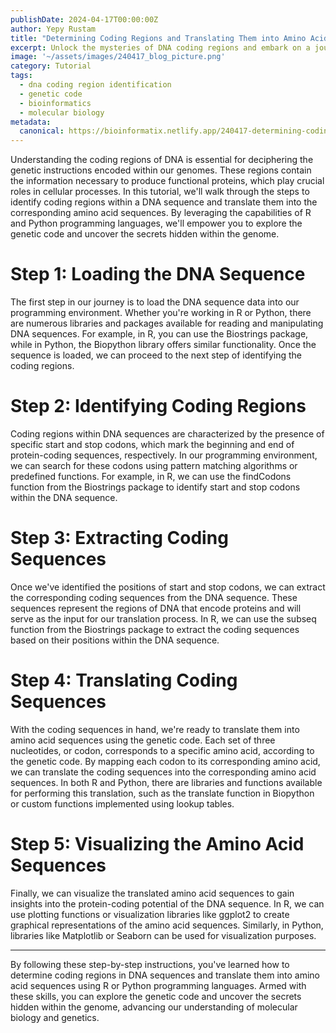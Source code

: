 ```yaml
---
publishDate: 2024-04-17T00:00:00Z
author: Yepy Rustam
title: "Determining Coding Regions and Translating Them into Amino Acid Sequences"
excerpt: Unlock the mysteries of DNA coding regions and embark on a journey into the fascinating world of genetic decoding. In this comprehensive tutorial, we'll guide you through the process of identifying coding regions within DNA sequences and translating them into the corresponding amino acid sequences. Using the powerful tools of R and Python programming languages, you'll gain the skills to unravel the genetic code and decipher the fundamental building blocks of life.  
image: '~/assets/images/240417_blog_picture.png'
category: Tutorial
tags:
  - dna coding region identification
  - genetic code
  - bioinformatics
  - molecular biology
metadata:
  canonical: https://bioinformatix.netlify.app/240417-determining-coding-region
---
```


Understanding the coding regions of DNA is essential for deciphering the genetic instructions encoded within our genomes. These regions contain the information necessary to produce functional proteins, which play crucial roles in cellular processes. In this tutorial, we'll walk through the steps to identify coding regions within a DNA sequence and translate them into the corresponding amino acid sequences. By leveraging the capabilities of R and Python programming languages, we'll empower you to explore the genetic code and uncover the secrets hidden within the genome.

# Step 1: Loading the DNA Sequence

The first step in our journey is to load the DNA sequence data into our programming environment. Whether you're working in R or Python, there are numerous libraries and packages available for reading and manipulating DNA sequences. For example, in R, you can use the Biostrings package, while in Python, the Biopython library offers similar functionality. Once the sequence is loaded, we can proceed to the next step of identifying the coding regions.

# Step 2: Identifying Coding Regions

Coding regions within DNA sequences are characterized by the presence of specific start and stop codons, which mark the beginning and end of protein-coding sequences, respectively. In our programming environment, we can search for these codons using pattern matching algorithms or predefined functions. For example, in R, we can use the findCodons function from the Biostrings package to identify start and stop codons within the DNA sequence.

# Step 3: Extracting Coding Sequences

Once we've identified the positions of start and stop codons, we can extract the corresponding coding sequences from the DNA sequence. These sequences represent the regions of DNA that encode proteins and will serve as the input for our translation process. In R, we can use the subseq function from the Biostrings package to extract the coding sequences based on their positions within the DNA sequence.

# Step 4: Translating Coding Sequences

With the coding sequences in hand, we're ready to translate them into amino acid sequences using the genetic code. Each set of three nucleotides, or codon, corresponds to a specific amino acid, according to the genetic code. By mapping each codon to its corresponding amino acid, we can translate the coding sequences into the corresponding amino acid sequences. In both R and Python, there are libraries and functions available for performing this translation, such as the translate function in Biopython or custom functions implemented using lookup tables.

# Step 5: Visualizing the Amino Acid Sequences

Finally, we can visualize the translated amino acid sequences to gain insights into the protein-coding potential of the DNA sequence. In R, we can use plotting functions or visualization libraries like ggplot2 to create graphical representations of the amino acid sequences. Similarly, in Python, libraries like Matplotlib or Seaborn can be used for visualization purposes.

***

By following these step-by-step instructions, you've learned how to determine coding regions in DNA sequences and translate them into amino acid sequences using R or Python programming languages. Armed with these skills, you can explore the genetic code and uncover the secrets hidden within the genome, advancing our understanding of molecular biology and genetics.